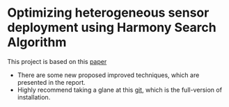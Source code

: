 # Optimizing heterogeneous sensor deployment using Harmony Search Algorithm
This project is based on this [paper](https://www.hindawi.com/journals/js/2020/8818826/)

* There are some new proposed improved techniques, which are presented in the report.
* Highly recommend taking a glane at this [git](https://github.com/khangt1k25/WSN), which is the full-version of installation.
